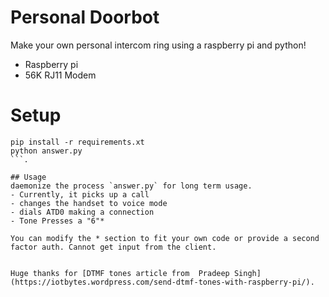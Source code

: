 # Personal Doorbot

Make your own personal intercom ring using a raspberry pi and python!

- Raspberry pi
- 56K RJ11 Modem 

# Setup 
```
pip install -r requirements.xt
python answer.py
```.

## Usage 
daemonize the process `answer.py` for long term usage.
- Currently, it picks up a call
- changes the handset to voice mode
- dials ATD0 making a connection
- Tone Presses a "6"* 

You can modify the * section to fit your own code or provide a second factor auth. Cannot get input from the client.


Huge thanks for [DTMF tones article from  Pradeep Singh](https://iotbytes.wordpress.com/send-dtmf-tones-with-raspberry-pi/).